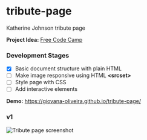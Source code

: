 # tribute-page

Katherine Johnson tribute page

**Project Idea:** [Free Code Camp](https://www.freecodecamp.org/learn/responsive-web-design/responsive-web-design-projects/build-a-tribute-page)

### Development Stages

- [x] Basic document structure with plain HTML
- [ ] Make image responsive using HTML **\<srcset\>**
- [ ] Style page with CSS
- [ ] Add interactive elements

**Demo:** https://giovana-oliveira.github.io/tribute-page/

### v1

<img src="https://i.imgur.com/R0GNAYf.png" alt="Tribute page screenshot">







